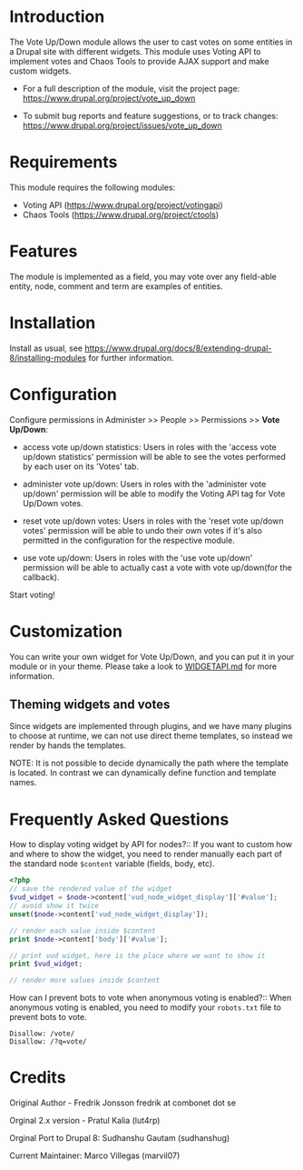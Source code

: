 # Introduction

The Vote Up/Down module allows the user to cast votes on some entities in
a Drupal site with different widgets. This module uses Voting API to implement
votes and Chaos Tools to provide AJAX support and make custom widgets.

 * For a full description of the module, visit the project page:
   https://www.drupal.org/project/vote_up_down

 * To submit bug reports and feature suggestions, or to track changes:
   https://www.drupal.org/project/issues/vote_up_down


# Requirements

This module requires the following modules:

 * Voting API (https://www.drupal.org/project/votingapi)
 * Chaos Tools (https://www.drupal.org/project/ctools)


# Features

 The module is implemented as a field, you may vote over any field-able entity, node, comment and term are examples of entities.


# Installation

 Install as usual, see https://www.drupal.org/docs/8/extending-drupal-8/installing-modules for further information.

# Configuration

 Configure permissions in Administer >> People >> Permissions >> **Vote Up/Down**:

  - access vote up/down statistics:
     Users in roles with the 'access vote up/down statistics' permission
     will be able to see the votes performed by each user on its 'Votes' tab.

  - administer vote up/down:
     Users in roles with the 'administer vote up/down' permission will be able
     to modify the Voting API tag for Vote Up/Down votes.

  - reset vote up/down votes:
     Users in roles with the 'reset vote up/down votes' permission will be able
     to undo their own votes if it's also permitted in the configuration for
     the respective module.

  - use vote up/down:
     Users in roles with the 'use vote up/down' permission will be able to
     actually cast a vote with vote up/down(for the callback).

 Start voting!

# Customization

 You can write your own widget for Vote Up/Down, and you can put it in
  your module or in your theme. Please take a look to
  [WIDGETAPI.md](WIDGETAPI.md) for more information.

 ## Theming widgets and votes
   
 Since widgets are implemented through plugins, and we have many plugins
 to choose at runtime, we can not use direct theme templates, so instead
 we render by hands the templates.

 NOTE: It is not possible to decide dynamically the path where the
 template is located. In contrast we can dynamically define function and
 template names.


# Frequently Asked Questions

<!--- These needs to be changed but putting them as it as for now --->

How to display voting widget by API for nodes?::
If you want to custom how and where to show the widget, you need to
render manually each part of the standard node `$content` variable
(fields, body, etc).
```php
<?php
// save the rendered value of the widget
$vud_widget = $node->content['vud_node_widget_display']['#value'];
// avoid show it twice
unset($node->content['vud_node_widget_display']);

// render each value inside $content
print $node->content['body']['#value'];

// print vud widget, here is the place where we want to show it
print $vud_widget;

// render more values inside $content
```

How can I prevent bots to vote when anonymous voting is enabled?::
When anonymous voting is enabled, you need to modify your `robots.txt`
file to prevent bots to vote.
```
Disallow: /vote/
Disallow: /?q=vote/
```

# Credits

Original Author - Fredrik Jonsson fredrik at combonet dot se

Orginal 2.x version - Pratul Kalia (lut4rp)

Orginal Port to Drupal 8: Sudhanshu Gautam (sudhanshug)

Current Maintainer: Marco Villegas (marvil07)
